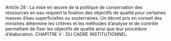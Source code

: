 Article 28 : La mise en œuvre de la politique de conservation des ressources en eau requiert la fixation des objectifs de qualité pour certaines masses d’eau superficielles ou souterraines.
Un décret pris en conseil des ministres détermine les critères et les méthodes d’analyse et de contrôle permettant de fixer les objectifs de qualité ainsi que leur procédure d’élaboration.
CHAPITRE V : DU CADRE INSTITUTIONNEL